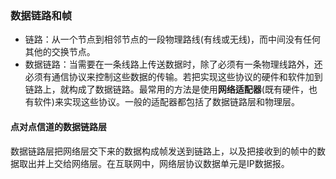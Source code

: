 ### 数据链路和帧

* 链路：从一个节点到相邻节点的一段物理路线(有线或无线)，而中间没有任何其他的交换节点。
* 数据链路：当需要在一条线路上传送数据时，除了必须有一条物理线路外，还必须有通信协议来控制这些数据的传输。若把实现这些协议的硬件和软件加到链路上，就构成了数据链路。最常用的方法是使用**网络适配器**(既有硬件，也有软件)来实现这些协议。一般的适配器都包括了数据链路层和物理层。

#### 点对点信道的数据链路层

数据链路层把网络层交下来的数据构成帧发送到链路上，以及把接收到的帧中的数据取出并上交给网络层。在互联网中，网络层协议数据单元是IP数据报。